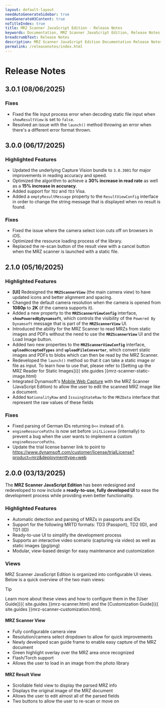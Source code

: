 ```yaml
---
layout: default-layout
needAutoGenerateSidebar: true
needGenerateH3Content: true
noTitleIndex: true
title: MRZ Scanner JavaScript Edition - Release Notes
keywords: Documentation, MRZ Scanner JavaScript Edition, Release Notes
breadcrumbText: Release Notes
description: MRZ Scanner JavaScript Edition Documentation Release Notes
permalink: /releasenotes/index.html
---
```


# Release Notes

## 3.0.1 (08/06/2025)

### Fixes

- Fixed the file input process error when decoding static file input when `showResultView` is set to `false`.
- Resolved an issue with the `launch()` method throwing an error when there's a different error format thrown.

## 3.0.0 (06/17/2025)

### Highlighted Features

- Updated the underlying Capture Vision bundle to `3.0.3001` for major improvements in reading accuracy and speed.
- Optimized the algorithm to achieve a **30% increase in read rate** as well as a **15% increase in accuracy**.
- Added support for `TD2` and `TD3` Visa.
- Added a `emptyResultMessage` property to the `ResultViewConfig` interface in order to change the string message that is displayed when no result is found.

### Fixes

- Fixed the issue where the camera select icon cuts off on browsers in iOS.
- Optimized the resource loading process of the library. 
- Replaced the re-scan button of the result view with a cancel button when the MRZ scanner is launched with a static file.

## 2.1.0 (05/16/2025)

### Highlighted Features

- **[UI]** Redesigned the **`MRZScannerView`** (the main camera view) to have updated icons and better alignment and spacing.
- Changed the default camera resolution when the camera is opened from **1080p** to **2K** (if the camera supports it).
- Added a new property to the **`MRZScannerViewConfig`** interface, **`showPoweredByDynamsoft`**, which controls the visibility of the `Powered By Dynamsoft` message that is part of the **`MRZScannerView`** UI.
- Introduced the ability for the MRZ Scanner to read MRZs from static images and PDFs without the need to use the **`MRZScannerView`** UI and the Load Image button.
- Added two new properties to the **`MRZScannerViewConfig`** interface, **`uploadAcceptedTypes`** and **`uploadFileConverter`**, which convert static images and PDFs to blobs which can then be read by the MRZ Scanner.
- Redeveloped the `launch()` method so that it can take a static image or file as input. To learn how to use that, please refer to [Setting up the MRZ Reader for Static Images]({{ site.guides }}mrz-scanner-static-image.html)
- Integrated Dynamsoft's [Mobile Web Capture](https://www.dynamsoft.com/mobile-web-capture/docs/introduction/) with the MRZ Scanner (JavaScript Edition) to allow the user to edit the scanned MRZ image like a document.
- Added `NationalityRaw` and `IssuingStateRaw` to the `MRZData` interface that represent the raw values of these fields

### Fixes

- Fixed parsing of German IDs returning `D<<` instead of `D`.
- `engineResourcePaths` is now set before `initLicense` (internally) to prevent a bug when the user wants to implement a custom `engineResourcePaths`.
- Update the trial license banner link to point to https://www.dynamsoft.com/customer/license/trialLicense?product=mrz&deploymenttype=web

## 2.0.0 (03/13/2025)

The **MRZ Scanner JavaScript Edition** has been redesigned and redeveloped to now include a **ready-to-use, fully developed UI** to ease the development process while providing even better functionality.

### Highlighted Features

- Automatic detection and parsing of MRZs in passports and IDs
- Support for the following MRTD formats: TD3 (Passport), TD2 (ID), and TD1 (ID)
- Ready-to-use UI to simplify the development process
- Supports an interactive video scenario (capturing via video) as well as static images (jpg/png)
- Modular, view-based design for easy maintenance and customization

### Views

MRZ Scanner JavaScript Edition is organized into configurable UI views. Below is a quick overview of the two main views:

> [!TIP]
> Learn more about these views and how to configure them in the [User Guide]({{ site.guides }}mrz-scanner.html) and the [Customization Guide]({{ site.guides }}mrz-scanner-customization.html).

#### MRZ Scanner View

- Fully configurable camera view
- Resolution/camera select dropdown to allow for quick improvements
- Newly developed scan guide frame to enable easy capture of the MRZ document
- Green highlight overlay over the MRZ area once recognized
- Flash/Torch support
- Allows the user to load in an image from the photo library

#### MRZ Result View

- Scrollable field view to display the parsed MRZ info
- Displays the original image of the MRZ document
- Allows the user to edit almost all of the parsed fields
- Two buttons to allow the user to re-scan or move on
